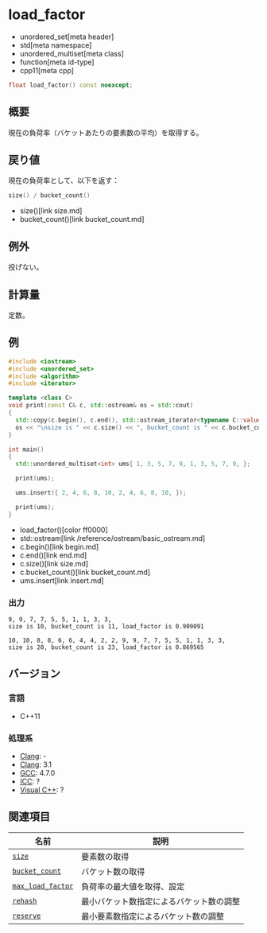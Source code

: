 # load_factor
* unordered_set[meta header]
* std[meta namespace]
* unordered_multiset[meta class]
* function[meta id-type]
* cpp11[meta cpp]

```cpp
float load_factor() const noexcept;
```

## 概要
現在の負荷率（バケットあたりの要素数の平均）を取得する。


## 戻り値
現在の負荷率として、以下を返す：

```cpp
size() / bucket_count()
```
* size()[link size.md]
* bucket_count()[link bucket_count.md]


## 例外
投げない。


## 計算量
定数。


## 例
```cpp example
#include <iostream>
#include <unordered_set>
#include <algorithm>
#include <iterator>

template <class C>
void print(const C& c, std::ostream& os = std::cout)
{
  std::copy(c.begin(), c.end(), std::ostream_iterator<typename C::value_type>(os, ", "));
  os << "\nsize is " << c.size() << ", bucket_count is " << c.bucket_count() << ", load_factor is " << c.load_factor() << '\n' << std::endl;
}

int main()
{
  std::unordered_multiset<int> ums{ 1, 3, 5, 7, 9, 1, 3, 5, 7, 9, };

  print(ums);

  ums.insert({ 2, 4, 6, 8, 10, 2, 4, 6, 8, 10, });

  print(ums);
}
```
* load_factor()[color ff0000]
* std::ostream[link /reference/ostream/basic_ostream.md]
* c.begin()[link begin.md]
* c.end()[link end.md]
* c.size()[link size.md]
* c.bucket_count()[link bucket_count.md]
* ums.insert[link insert.md]

### 出力
```
9, 9, 7, 7, 5, 5, 1, 1, 3, 3,
size is 10, bucket_count is 11, load_factor is 0.909091

10, 10, 8, 8, 6, 6, 4, 4, 2, 2, 9, 9, 7, 7, 5, 5, 1, 1, 3, 3,
size is 20, bucket_count is 23, load_factor is 0.869565

```

## バージョン
### 言語
- C++11

### 処理系
- [Clang](/implementation.md#clang): -
- [Clang](/implementation.md#clang): 3.1
- [GCC](/implementation.md#gcc): 4.7.0
- [ICC](/implementation.md#icc): ?
- [Visual C++](/implementation.md#visual_cpp): ?

## 関連項目

| 名前 | 説明 |
|-------------------------------------------|------------------------------------------|
| [`size`](size.md)                       | 要素数の取得                             |
| [`bucket_count`](bucket_count.md)       | バケット数の取得                         |
| [`max_load_factor`](max_load_factor.md) | 負荷率の最大値を取得、設定               |
| [`rehash`](rehash.md)                   | 最小バケット数指定によるバケット数の調整 |
| [`reserve`](reserve.md)                 | 最小要素数指定によるバケット数の調整     |

